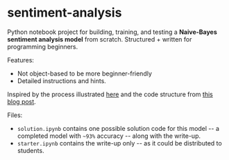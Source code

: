# sentiment-analysis

Python notebook project for building, training, and testing a **Naive-Bayes sentiment analysis model** from scratch. Structured + written for programming beginners.

Features:
- Not object-based to be more beginner-friendly
- Detailed instructions and hints.

Inspired by the process illustrated [here](https://web.stanford.edu/~jurafsky/slp3/4.pdf) and the code structure from [this blog post](https://levelup.gitconnected.com/movie-review-sentiment-analysis-with-naive-bayes-machine-learning-from-scratch-part-v-7bb869391bab?gi=7630074b4e3c). 

Files:
- `solution.ipynb` contains one possible solution code for this model -- a completed model with `~93%` accuracy -- along with the write-up. 
- `starter.ipynb` contains the write-up only -- as it could be distributed to students.
